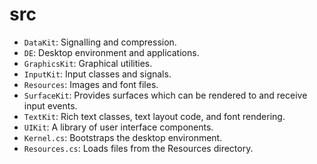 # src
* `DataKit`: Signalling and compression.
* `DE`: Desktop environment and applications.
* `GraphicsKit`: Graphical utilities.
* `InputKit`: Input classes and signals.
* `Resources`: Images and font files.
* `SurfaceKit`: Provides surfaces which can be rendered to and receive input events.
* `TextKit`: Rich text classes, text layout code, and font rendering.
* `UIKit`: A library of user interface components.
* `Kernel.cs`: Bootstraps the desktop environment.
* `Resources.cs`: Loads files from the Resources directory.
